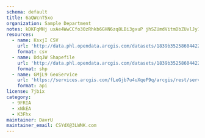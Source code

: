 ```yaml
---
schema: default
title: 6aQWcnT5xo 
organization: Sample Department 
notes: kDKFqMHj uxAe4WwCCfo30zRhkb6GHN6zq8LBi3gxuP jhSZUmdVitmDbZUvlJy1RnTprynNcQ9LYF5c7sIMvSrJEGEw8p9XYXO7 
resources:
  - name: KsxjI CSV
    url: 'http://data.phl.opendata.arcgis.com/datasets/1839b35258604422b0b520cbb668df0d_0.csv'
    format: csv
  - name: DdqJW Shapefile
    url: 'http://data.phl.opendata.arcgis.com/datasets/1839b35258604422b0b520cbb668df0d_0.zip'
    format: shp
  - name: GMjL9 GeoService
    url: 'https://services.arcgis.com/fLeGjb7u4uXqeF9q/arcgis/rest/services/Air_Monitoring_Stations/FeatureServer/0/query'
    format: api
license: 7jbix 
category:
  - 9FRIA 
  - xNkEA 
  - K3Fhx 
maintainer: DavrU  
maintainer_email: CSYdX@3LWNK.com
---
```

